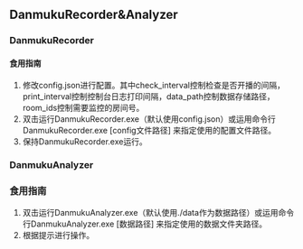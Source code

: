 ## DanmukuRecorder&Analyzer

### DanmukuRecorder

#### 食用指南

1. 修改config.json进行配置。其中check_interval控制检查是否开播的间隔，print_interval控制控制台日志打印间隔，data_path控制数据存储路径，room_ids控制需要监控的房间号。
2. 双击运行DanmukuRecorder.exe（默认使用config.json）或运用命令行DanmukuRecorder.exe [config文件路径] 来指定使用的配置文件路径。
3. 保持DanmukuRecorder.exe运行。
   
### DanmukuAnalyzer

### 食用指南

1. 双击运行DanmukuAnalyzer.exe（默认使用./data作为数据路径）或运用命令行DanmukuAnalyzer.exe [数据路径] 来指定使用的数据文件夹路径。
2. 根据提示进行操作。